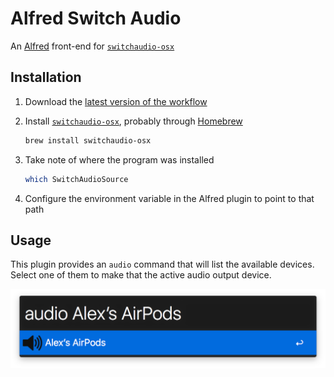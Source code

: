 # Alfred Switch Audio

An [Alfred][alfred] front-end for [`switchaudio-osx`][switchaudio-osx]

## Installation

1. Download the [latest version of the workflow][download-link]
2. Install [`switchaudio-osx`][switchaudio-osx], probably through [Homebrew][homebrew]

    ```bash
    brew install switchaudio-osx
    ```

3. Take note of where the program was installed

    ```bash
    which SwitchAudioSource
    ```

4. Configure the environment variable in the Alfred plugin to point to that path

## Usage

This plugin provides an `audio` command that will list the available devices. Select one of them to make that the active audio output device.

![Workflow Screenshot](./images/screenshot.png)

[alfred]: https://www.alfredapp.com
[switchaudio-osx]: https://github.com/deweller/switchaudio-osx
[download-link]: https://github.com/alexlafroscia/alfred-switch-audio-source/releases/latest/download/Switch.Audio.alfredworkflow
[homebrew]: http://brew.sh
